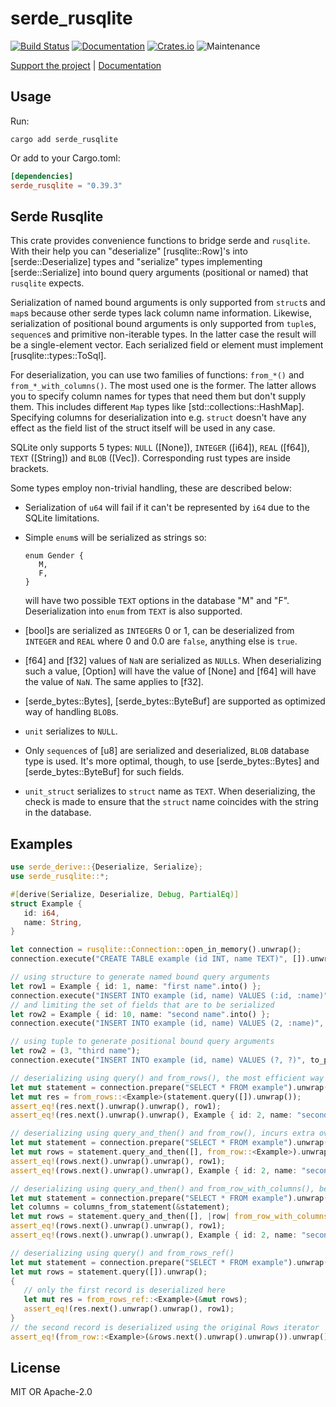 # serde_rusqlite

[![Build Status](https://github.com/twistedfall/serde_rusqlite/actions/workflows/serde_rusqlite.yml/badge.svg)](https://github.com/twistedfall/serde_rusqlite/actions/workflows/serde_rusqlite.yml)
[![Documentation](https://docs.rs/serde_rusqlite/badge.svg)](https://docs.rs/serde_rusqlite)
[![Crates.io](https://img.shields.io/crates/v/serde_rusqlite)](https://crates.io/crates/serde_rusqlite)
![Maintenance](https://img.shields.io/badge/maintenance-passively--maintained-yellowgreen.svg)

[Support the project](https://github.com/sponsors/twistedfall) | [Documentation](https://docs.rs/serde_rusqlite)


## Usage

Run:
```shell
cargo add serde_rusqlite
```
Or add to your Cargo.toml:
```toml
[dependencies]
serde_rusqlite = "0.39.3"
```

## Serde Rusqlite

This crate provides convenience functions to bridge serde and `rusqlite`. With their help
you can "deserialize" [rusqlite::Row]'s into [serde::Deserialize] types and "serialize" types
implementing [serde::Serialize] into bound query arguments (positional or named) that `rusqlite`
expects.

Serialization of named bound arguments is only supported from `struct`s and `map`s because other
serde types lack column name information. Likewise, serialization of positional bound arguments
is only supported from `tuple`s, `sequence`s and primitive non-iterable types. In the latter case
the result will be a single-element vector. Each serialized field or element must implement
[rusqlite::types::ToSql].

For deserialization, you can use two families of functions: `from_*()` and `from_*_with_columns()`.
The most used one is the former. The latter allows you to specify column names for types that need
them but don't supply them. This includes different `Map` types like [std::collections::HashMap].
Specifying columns for deserialization into e.g. `struct` doesn't have any effect as the field list
of the struct itself will be used in any case.

SQLite only supports 5 types: `NULL` ([None]), `INTEGER` ([i64]), `REAL` ([f64]), `TEXT` ([String])
and `BLOB` ([Vec<u8>]). Corresponding rust types are inside brackets.

Some types employ non-trivial handling, these are described below:

* Serialization of `u64` will fail if it can't be represented by `i64` due to the SQLite limitations.
* Simple `enum`s will be serialized as strings so:

  ```
  enum Gender {
     M,
     F,
  }
  ```

  will have two possible `TEXT` options in the database "M" and "F". Deserialization into `enum`
  from `TEXT` is also supported.
* [bool]s are serialized as `INTEGER`s 0 or 1, can be deserialized from `INTEGER` and `REAL` where
  0 and 0.0 are `false`, anything else is `true`.
* [f64] and [f32] values of `NaN` are serialized as `NULL`s. When deserializing such a value, [Option<f64>]
  will have the value of [None] and [f64] will have the value of `NaN`. The same applies to [f32].
* [serde_bytes::Bytes], [serde_bytes::ByteBuf] are supported as optimized way of handling `BLOB`s.
* `unit` serializes to `NULL`.
* Only `sequence`s of [u8] are serialized and deserialized, `BLOB` database type is used. It's
  more optimal, though, to use [serde_bytes::Bytes] and [serde_bytes::ByteBuf] for such fields.
* `unit_struct` serializes to `struct` name as `TEXT`. When deserializing, the check is made to ensure
  that the `struct` name coincides with the string in the database.

## Examples
```rust
use serde_derive::{Deserialize, Serialize};
use serde_rusqlite::*;

#[derive(Serialize, Deserialize, Debug, PartialEq)]
struct Example {
   id: i64,
   name: String,
}

let connection = rusqlite::Connection::open_in_memory().unwrap();
connection.execute("CREATE TABLE example (id INT, name TEXT)", []).unwrap();

// using structure to generate named bound query arguments
let row1 = Example { id: 1, name: "first name".into() };
connection.execute("INSERT INTO example (id, name) VALUES (:id, :name)", to_params_named(&row1).unwrap().to_slice().as_slice()).unwrap();
// and limiting the set of fields that are to be serialized
let row2 = Example { id: 10, name: "second name".into() };
connection.execute("INSERT INTO example (id, name) VALUES (2, :name)", to_params_named_with_fields(&row2, &["name"]).unwrap().to_slice().as_slice()).unwrap();

// using tuple to generate positional bound query arguments
let row2 = (3, "third name");
connection.execute("INSERT INTO example (id, name) VALUES (?, ?)", to_params(&row2).unwrap()).unwrap();

// deserializing using query() and from_rows(), the most efficient way
let mut statement = connection.prepare("SELECT * FROM example").unwrap();
let mut res = from_rows::<Example>(statement.query([]).unwrap());
assert_eq!(res.next().unwrap().unwrap(), row1);
assert_eq!(res.next().unwrap().unwrap(), Example { id: 2, name: "second name".into() });

// deserializing using query_and_then() and from_row(), incurs extra overhead in from_row() call
let mut statement = connection.prepare("SELECT * FROM example").unwrap();
let mut rows = statement.query_and_then([], from_row::<Example>).unwrap();
assert_eq!(rows.next().unwrap().unwrap(), row1);
assert_eq!(rows.next().unwrap().unwrap(), Example { id: 2, name: "second name".into() });

// deserializing using query_and_then() and from_row_with_columns(), better performance than from_row()
let mut statement = connection.prepare("SELECT * FROM example").unwrap();
let columns = columns_from_statement(&statement);
let mut rows = statement.query_and_then([], |row| from_row_with_columns::<Example>(row, &columns)).unwrap();
assert_eq!(rows.next().unwrap().unwrap(), row1);
assert_eq!(rows.next().unwrap().unwrap(), Example { id: 2, name: "second name".into() });

// deserializing using query() and from_rows_ref()
let mut statement = connection.prepare("SELECT * FROM example").unwrap();
let mut rows = statement.query([]).unwrap();
{
   // only the first record is deserialized here
   let mut res = from_rows_ref::<Example>(&mut rows);
   assert_eq!(res.next().unwrap().unwrap(), row1);
}
// the second record is deserialized using the original Rows iterator
assert_eq!(from_row::<Example>(&rows.next().unwrap().unwrap()).unwrap(), Example { id: 2, name: "second name".into() });
```

## License

MIT OR Apache-2.0
